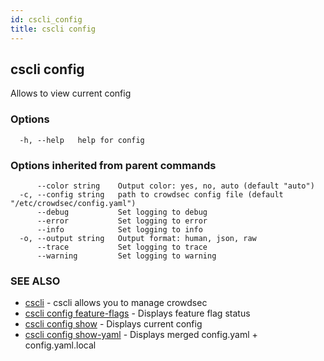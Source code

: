 ```yaml
---
id: cscli_config
title: cscli config
---
```

## cscli config

Allows to view current config

### Options

```
  -h, --help   help for config
```

### Options inherited from parent commands

```
      --color string    Output color: yes, no, auto (default "auto")
  -c, --config string   path to crowdsec config file (default "/etc/crowdsec/config.yaml")
      --debug           Set logging to debug
      --error           Set logging to error
      --info            Set logging to info
  -o, --output string   Output format: human, json, raw
      --trace           Set logging to trace
      --warning         Set logging to warning
```

### SEE ALSO

* [cscli](/cscli/cscli.md)	 - cscli allows you to manage crowdsec
* [cscli config feature-flags](/cscli/cscli_config_feature-flags.md)	 - Displays feature flag status
* [cscli config show](/cscli/cscli_config_show.md)	 - Displays current config
* [cscli config show-yaml](/cscli/cscli_config_show-yaml.md)	 - Displays merged config.yaml + config.yaml.local

